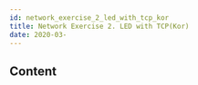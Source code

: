 ```yaml
---
id: network_exercise_2_led_with_tcp_kor
title: Network Exercise 2. LED with TCP(Kor)
date: 2020-03-
---
```



## Content